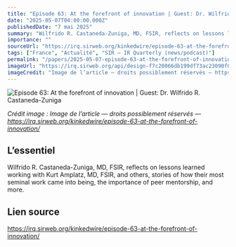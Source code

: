 ```yaml
---
title: "Episode 63: At the forefront of innovation | Guest: Dr. Wilfrido R. Castaneda-Zuniga"
date: "2025-05-07T04:00:00.000Z"
publishedDate: "7 mai 2025"
summary: "Wilfrido R. Castaneda-Zuniga, MD, FSIR, reflects on lessons learned working with Kurt Amplatz, MD, FSIR, and others, stories of how their most seminal work came into being, the importance of peer mentorship, and more."
importance: ""
sourceUrl: "https://irq.sirweb.org/kinkedwire/episode-63-at-the-forefront-of-innovation/"
tags: ["France", "Actualité", "SIR — IR Quarterly (news/podcast)"]
permalink: "/papers/2025-05-07-episode-63-at-the-forefront-of-innovation-or-guest-dr-wilfrido-r-castaneda-zuniga"
imageUrl: "https://irq.sirweb.org/api/design-f7c20066db199df73ac23090f00f5d89/favicon.png"
imageCredit: "Image de l’article — droits possiblement réservés — https://irq.sirweb.org/kinkedwire/episode-63-at-the-forefront-of-innovation/"
---
```


![Episode 63: At the forefront of innovation | Guest: Dr. Wilfrido R. Castaneda-Zuniga](https://irq.sirweb.org/api/design-f7c20066db199df73ac23090f00f5d89/favicon.png)

*Crédit image : Image de l’article — droits possiblement réservés — https://irq.sirweb.org/kinkedwire/episode-63-at-the-forefront-of-innovation/*

## L’essentiel

Wilfrido R. Castaneda-Zuniga, MD, FSIR, reflects on lessons learned working with Kurt Amplatz, MD, FSIR, and others, stories of how their most seminal work came into being, the importance of peer mentorship, and more.

## Lien source

https://irq.sirweb.org/kinkedwire/episode-63-at-the-forefront-of-innovation/
